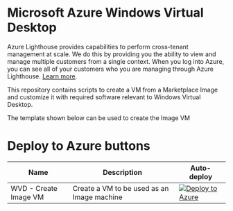 # Microsoft Azure Windows Virtual Desktop

Azure Lighthouse provides capabilities to perform cross-tenant management at scale.  We do this by providing you the ability to view and manage multiple customers from a single context. When you log into Azure, you can see all of your customers who you are managing through Azure Lighthouse. [Learn more](https://azure.com/lighthouse).

This repository contains scripts to create a VM from a Marketplace Image and customize it with required software relevant to Windows Virtual Desktop.

The template shown below can be used to create the Image VM

# Deploy to Azure buttons

Name | Description   | Auto-deploy   |
-----| ------------- |--------------- | 
| WVD - Create Image VM | Create a VM to be used as an Image machine | [![Deploy to Azure](https://aka.ms/deploytoazurebutton)](https://portal.azure.com/#create/Microsoft.Template/uri/https%3A%2F%2Fraw.githubusercontent.com%2FBistech%2FAzure%2Fmaster%2FWVD%2FImage%2Fdeploy.json)
